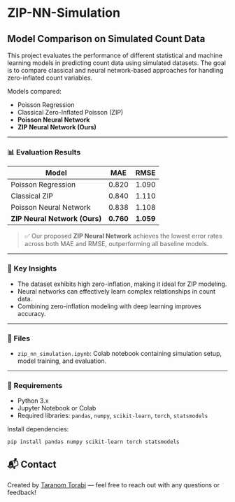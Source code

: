 # ZIP-NN-Simulation

## Model Comparison on Simulated Count Data

This project evaluates the performance of different statistical and machine learning models in predicting count data using simulated datasets. The goal is to compare classical and neural network-based approaches for handling zero-inflated count variables.

Models compared:
- Poisson Regression
- Classical Zero-Inflated Poisson (ZIP)
- **Poisson Neural Network**
- **ZIP Neural Network (Ours)**

---

### 📊 Evaluation Results

| Model                     | MAE   | RMSE  |
|---------------------------|-------|-------|
| Poisson Regression        | 0.820 | 1.090 |
| Classical ZIP             | 0.840 | 1.110 |
| Poisson Neural Network    | 0.838 | 1.108 |
| **ZIP Neural Network (Ours)** | **0.760** | **1.059** |

> ✅ Our proposed **ZIP Neural Network** achieves the lowest error rates across both MAE and RMSE, outperforming all baseline models.

---

### 🧠 Key Insights

- The dataset exhibits high zero-inflation, making it ideal for ZIP modeling.
- Neural networks can effectively learn complex relationships in count data.
- Combining zero-inflation modeling with deep learning improves accuracy.

---

### 📁 Files

- `zip_nn_simulation.ipynb`: Colab notebook containing simulation setup, model training, and evaluation.

---

### 🔧 Requirements

- Python 3.x
- Jupyter Notebook or Colab
- Required libraries: `pandas`, `numpy`, `scikit-learn`, `torch`, `statsmodels`

Install dependencies:
```bash
pip install pandas numpy scikit-learn torch statsmodels
```
## 📬 Contact

Created by [Taranom Torabi](mailto:taranom.torabi1377@gmail.com) — feel free to reach out with any questions or feedback!
